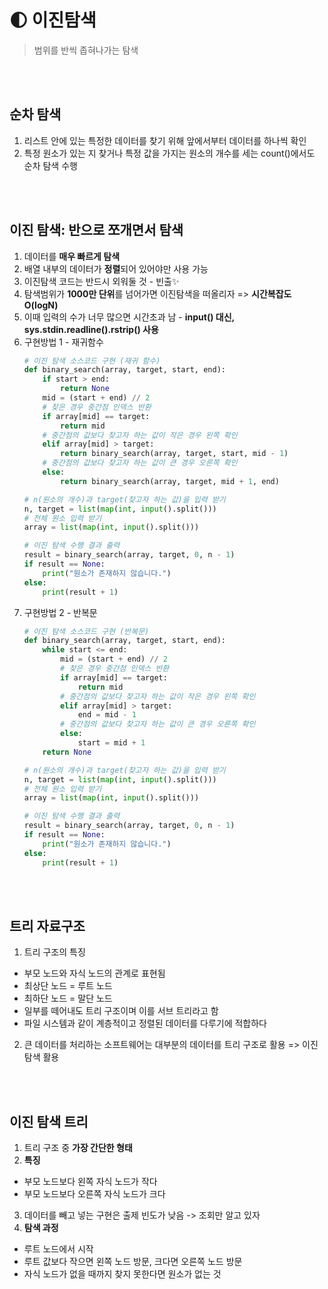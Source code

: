 # 🌓 이진탐색
> 범위를 반씩 좁혀나가는 탐색

<br><br>

## 순차 탐색
1. 리스트 안에 있는 특정한 데이터를 찾기 위해 앞에서부터 데이터를 하나씩 확인
2. 특정 원소가 있는 지 찾거나 특정 값을 가지는 원소의 개수를 세는 count()에서도 순차 탐색 수행

<br><br>

## 이진 탐색: 반으로 쪼개면서 탐색
1. 데이터를 **매우 빠르게 탐색**
2. 배열 내부의 데이터가 **정렬**되어 있어야만 사용 가능
3. 이진탐색 코드는 반드시 외워둘 것 - 빈출✨
4. 탐색범위가 **1000만 단위**를 넘어가면 이진탐색을 떠올리자 => **시간복잡도 O(logN)**
5. 이때 입력의 수가 너무 많으면 시간초과 남 - **input() 대신, sys.stdin.readline().rstrip() 사용**
3. 구현방법 1 - 재귀함수
    ```python
    # 이진 탐색 소스코드 구현 (재귀 함수)
    def binary_search(array, target, start, end):
        if start > end:
            return None
        mid = (start + end) // 2
        # 찾은 경우 중간점 인덱스 반환
        if array[mid] == target:
            return mid
        # 중간점의 값보다 찾고자 하는 값이 작은 경우 왼쪽 확인
        elif array[mid] > target:
            return binary_search(array, target, start, mid - 1)
        # 중간점의 값보다 찾고자 하는 값이 큰 경우 오른쪽 확인
        else:
            return binary_search(array, target, mid + 1, end)

    # n(원소의 개수)과 target(찾고자 하는 값)을 입력 받기
    n, target = list(map(int, input().split()))
    # 전체 원소 입력 받기
    array = list(map(int, input().split()))

    # 이진 탐색 수행 결과 출력
    result = binary_search(array, target, 0, n - 1)
    if result == None:
        print("원소가 존재하지 않습니다.")
    else:
        print(result + 1)
    ```
4. 구현방법 2 - 반복문
    ```python
    # 이진 탐색 소스코드 구현 (반복문)
    def binary_search(array, target, start, end):
        while start <= end:
            mid = (start + end) // 2
            # 찾은 경우 중간점 인덱스 반환
            if array[mid] == target:
                return mid
            # 중간점의 값보다 찾고자 하는 값이 작은 경우 왼쪽 확인
            elif array[mid] > target:
                end = mid - 1
            # 중간점의 값보다 찾고자 하는 값이 큰 경우 오른쪽 확인
            else:
                start = mid + 1
        return None

    # n(원소의 개수)과 target(찾고자 하는 값)을 입력 받기
    n, target = list(map(int, input().split()))
    # 전체 원소 입력 받기
    array = list(map(int, input().split()))

    # 이진 탐색 수행 결과 출력
    result = binary_search(array, target, 0, n - 1)
    if result == None:
        print("원소가 존재하지 않습니다.")
    else:
        print(result + 1)
    ```

<br><br>

## 트리 자료구조
1. 트리 구조의 특징
- 부모 노드와 자식 노드의 관계로 표현됨
- 최상단 노드 = 루트 노드
- 최하단 노드 = 말단 노드
- 일부를 떼어내도 트리 구조이며 이를 서브 트리라고 함
- 파일 시스템과 같이 계층적이고 정렬된 데이터를 다루기에 적합하다
2. 큰 데이터를 처리하는 소프트웨어는 대부분의 데이터를 트리 구조로 활용 => 이진 탐색 활용

<br><br>

## 이진 탐색 트리
1. 트리 구조 중 **가장 간단한 형태**
2. **특징**
- 부모 노드보다 왼쪽 자식 노드가 작다
- 부모 노드보다 오른쪽 자식 노드가 크다
3. 데이터를 빼고 넣는 구현은 출제 빈도가 낮음 -> 조회만 알고 있자
4. **탐색 과정**
- 루트 노드에서 시작
- 루트 값보다 작으면 왼쪽 노드 방문, 크다면 오른쪽 노드 방문
- 자식 노드가 없을 때까지 찾지 못한다면 원소가 없는 것